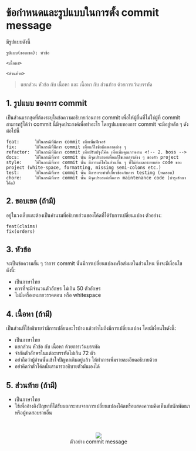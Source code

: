 # ข้อกำหนดและรูปแบบในการตั้ง commit message <!-- 1. dew -->
มีรูปแบบดังนี้
```
รูปแบบ(ขอบเขต): หัวข้อ

<เนื้อหา>

<ส่วนท้าย>
```
>แยกส่วน หัวข้อ กับ เนื้อหา และ เนื้อหา กับ ส่วนท้าย ด้วยการเว้นบรรทัด

## 1. รูปแบบ ของการ commit
เป็นส่วนแรกสุดที่ต้องระบุในข้อความอธิบายก่อนการ commit เพื่อให้ผู้อื่นที่ไม่ใช่ผู้ที่ commit สามารถรู้ได้ว่า commit นี้มีจุดประสงค์เพื่อทำอะไร โดยรูปแบบของการ commit จะมีอยู่หลัก ๆ ดังต่อไปนี้
```
feat:      ใช้ในกรณีที่มีการ commit เพื่อเพื่มฟีเจอร์
fix:       ใช้ในกรณีที่มีการ commit เพื่อแก้ไขข้อผิดพลาดต่าง ๆ
refactor:  ใช้ในกรณีที่มีการ commit เพื่อปรับปรุงโค้ด เพื่อเพิ่มคุณภาพงาน <!-- 2. boss -->
docs:      ใช้ในกรณีที่การ commit นั้น มีจุดประสงค์เพื่อแก้ไขเอกสารต่าง ๆ ของตัว project
style:     ใช้ในกรณีที่การ commit นั้น มีการแก้ไขในส่วนอื่น ๆ ที่ไม่ส่งผลกระทบต่อ code ของ project (white-space, formatting, missing semi-colons etc.)
test:      ใช้ในกรณีที่การ commit นั้น มีการกระทำที่เกี่ยวข้องกับการ testing (ทดสอบ)
chore:     ใช้ในกรณีที่การ commit นั้น มีจุดประสงค์เพื่อการ maintenance code (บำรุงรักษาโค้ด)
```
## 2. ขอบเขต (ถ้ามี)
อยู่ในวงเล็บและต้องเป็นคำนามที่อธิบายส่วนของโค้ดที่ได้รับการเปลี่ยนแปลง
ตัวอย่าง: <!-- 3. pon -->
```
feat(claims)
fix(orders)
```
## 3. หัวข้อ
จะเป็นข้อความสั้น ๆ ว่าการ commit นั้นมีการเปลี่ยนแปลงหรือส่งผลในส่วนไหน ซึ่งจะมีเงื่อนไขดังนี้:
- เป็นภาษาไทย
- ควรที่จะมีจำนวนตัวอักษร ไม่เกิน 50 ตัวอักษร <!-- 4. pruk -->
- ไม่มีเครื่องหมายวรรคตอน หรือ whitespace
## 4. เนื้อหา (ถ้ามี)
เป็นส่วนที่ใช้อธิบายว่ามีการเปลี่ยนอะไรบ้าง แล้วทำไมถึงมีการเปลี่ยนแปลง โดยมีเงื่อนไขดังนี้:
- เป็นภาษาไทย
- แยกส่วน หัวข้อ กับ เนื้อหา ด้วยการเว้นบรรทัด 
- จำกัดตัวอักษรในแต่ละบรรทัดไม่เกิน 72 ตัว
- อย่าถือว่าผู้อ่านนั้นเข้าใจปัญหาเดิมอยู่แล้ว ให้ทำการเพิ่มรายละเอียดอธิบายด้วย
- อย่าคิดว่าตัวโค้ดนั้นสามารถอธิบายตัวมันเองได้ <!-- 5. papad -->

## 5. ส่วนท้าย (ถ้ามี)
- เป็นภาษาไทย
- ใช้เพื่ออ้างอิงปัญหาที่ได้รับผลกระทบจากการเปลี่ยนแปลงโค้ดหรือแสดงความคิดเห็นกับนักพัฒนาหรือผู้ทดสอบรายอื่น

<br />
<p align="center">
  <img src="https://github.com/docxed/virusbooking/blob/main/tasks/Task3/%E0%B8%95%E0%B8%A2.png?raw=true" /><br />
  ตัวอย่าง commit message
</p>